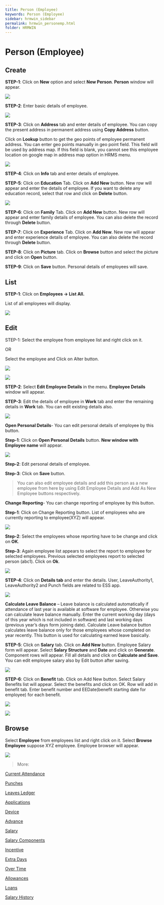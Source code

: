 ```yaml
---
title: Person (Employee)
keywords: Person (Employee)
sidebar: hrmwin_sidebar
permalink: hrmwin_personemp.html
folder: HRMWIN
---
```


# Person (Employee)

## Create

**STEP-1**: Click on **New** option and select **New Person**. **Person** window will appear.

![](http://docs.risersoft.com/hrmnirvana/ImagesExt/image8_156.jpg)

**STEP-2**: Enter basic details of employee.

![](http://docs.risersoft.com/hrmnirvana/ImagesExt/image8_157.png)


**STEP-3**: Click on **Address** tab and enter details of employee. You can copy the present address in permanent address using **Copy Address** button.

Click on **Lookup** button to get the geo points of employee permanent address. You can enter geo points manually in geo point field.  This field will be used by address map. If this field is blank, you cannot see this employee location on google map in address map option in HRMS menu.

![](http://docs.risersoft.com/hrmnirvana/ImagesExt/image8_158.jpg)

**STEP-4**: Click on **Info** tab and enter details of employee.

**STEP-5**: Click on **Education** Tab. Click on **Add New** button. New row will appear and enter the details of employee. If you want to delete any education record, select that row and click on **Delete** button.

![](http://docs.risersoft.com/hrmnirvana/ImagesExt/image8_159.png)

**STEP-6**: Click on **Family** Tab. Click on **Add New** button. New row will appear and enter family details of employee. You can also delete the record through **Delete** button.

**STEP-7**: Click on **Experience** Tab. Click on **Add New**. New row will appear and enter experience details of employee. You can also delete the record through **Delete** button.

**STEP-8**: Click on **Picture** tab. Click on **Browse** button and select the picture and click on **Open** button.

**STEP-9**: Click on **Save** button. Personal details of employees will save.

## List

**STEP-1**: Click on **Employees -> List All.**

 List of all employees will display.

![](http://docs.risersoft.com/hrmnirvana/ImagesExt/image8_160.jpg)

## Edit
STEP-1: Select the employee from employee list and right click on it.

OR

Select the employee and Click on Alter button.


![](http://docs.risersoft.com/hrmnirvana/ImagesExt/image8_161.png)

![](http://docs.risersoft.com/hrmnirvana/ImagesExt/image8_162.png)

**STEP-2**: Select **Edit Employee Details** in the menu. **Employee Details** window will appear.

**STEP-3**: Edit the details of employee in **Work** tab and enter the remaining details in **Work** tab. You can edit existing details also.

![](http://docs.risersoft.com/hrmnirvana/ImagesExt/image8_163.jpg)

**Open Personal Details**- You can edit personal details of employee by this button.

**Step-1**: Click on **Open Personal Details** button. **New window with Employee name** will appear.

![](http://docs.risersoft.com/hrmnirvana/ImagesExt/image8_164.png)

**Step-2**:  Edit personal details of employee.

**Step-3**: Click on **Save** button.

>You can also edit employee details and add this person as a new employee from here by using Edit Employee Details and Add As New Employee buttons respectively.

**Change Reporting**- You can change reporting of employee by this button.

**Step-1**: Click on Change Reporting button. List of employees who are currently reporting to employee(XYZ) will appear.

![](http://docs.risersoft.com/hrmnirvana/ImagesExt/image8_165.jpg)

**Step-2**: Select the employees whose reporting have to be change and click on **OK**.

**Step-3**: Again employee list appears to select the report to employee for selected employees. Previous selected employees report to selected person (abc1). Click on **Ok**.

![](http://docs.risersoft.com/hrmnirvana/ImagesExt/image8_166.jpg)

**STEP-4**: Click on **Details tab** and enter the details. User, LeaveAuthority1, LeaveAuthority2 and Punch fields are related to ESS app.


![](http://docs.risersoft.com/hrmnirvana/ImagesExt/image8_167.jpg)

**Calculate Leave Balance** –  Leave balance is calculated automatically if attendance of last year is available at software for employee. Otherwise you can calculate leave balance manually. Enter the current working day (days of this year which is not included in software) and last working days (previous year’s days form joining date). Calculate Leave balance button calculates leave balance only for those employees whose completed on year recently. This button is used for calculating earned leave basically.  

**STEP-5**: Click on **Salary** tab. Click on **Add New** button. Employee Salary form will appear. Select **Salary Structure** and **Date** and click on **Generate**. Component rows will appear. Fill all details and click on **Calculate and Save**.  You can edit employee salary also by Edit button after saving.

![](http://docs.risersoft.com/hrmnirvana/ImagesExt/image8_168.jpg)

**STEP-6**: Click on **Benefit** tab. Click on Add New button. Select Salary Benefits list will appear. Select the benefits and click on OK. Row will add in benefit tab.  Enter benefit number and EEDate(benefit starting date for employee) for each benefit.

![](http://docs.risersoft.com/hrmnirvana/ImagesExt/image8_169.jpg)

![](http://docs.risersoft.com/hrmnirvana/ImagesExt/image8_170.jpg)

## Browse

Select **Employee** from employees list and right click on it. Select **Browse Employee** suppose XYZ employee. Employee browser will appear.  

![](http://docs.risersoft.com/hrmnirvana/ImagesExt/image8_171.jpg)



> More:

[Current Attendance]()

[Punches]()

[Leaves Ledger]()

[Applications]()

[Device]()

[Advance]()

[Salary]()

[Salary Components]()

[Incentive]()

[Extra Days]()

[Over Time]()

[Allowances]()

[Loans]()

[Salary History]()
